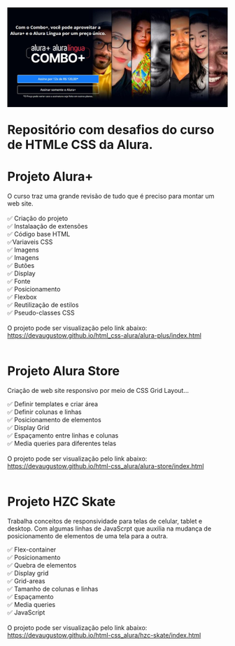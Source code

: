 <h1>
    <img src="imgReadme/img.jpg">
    <p>Repositório com desafios do curso de HTMLe CSS da Alura.</P>
</h1>

# Projeto Alura+
O curso traz uma grande revisão de tudo que é preciso para montar um web site.<br><br>
✅ Criação do projeto<br>
✅ Instalaação de extensões<br>
✅ Código base HTML<br>
✅Variaveis CSS<br>
✅ Imagens<br>
✅ Imagens<br>
✅ Butões<br>
✅ Display<br>
✅ Fonte<br>
✅ Posicionamento<br>
✅ Flexbox<br>
✅ Reutilização de estilos<br>
✅ Pseudo-classes CSS<br><br>
O projeto pode ser visualização pelo link abaixo:<br>
<a href="https://devaugustow.github.io/html-css_alura/alura-plus/index.html">https://devaugustow.github.io/html_css-alura/alura-plus/index.html</a><br><br>

# Projeto Alura Store
Criação de  web site responsivo por meio de CSS Grid Layout...<br>

✅ Definir templates e criar área<br>
✅ Definir colunas e linhas<br>
✅ Posicionamento de elementos<br>
✅ Display Grid<br>
✅ Espaçamento entre linhas e colunas<br>
✅ Media queries para diferentes telas<br><br>
O projeto pode ser visualização pelo link abaixo:<br>
https://devaugustow.github.io/html-css_alura/alura-store/index.html<br><br>

# Projeto HZC Skate
Trabalha conceitos de responsividade para telas de celular, tablet e desktop. Com algumas linhas de JavaScrpt que auxilia na mudança de posicionamento de elementos de uma tela para a outra.<br>

✅ Flex-container<br>
✅ Posicionamento<br>
✅ Quebra de elementos<br>
✅ Display grid<br>
✅ Grid-areas<br>
✅ Tamanho de colunas e linhas<br>
✅ Espaçamento<br>
✅ Media queries<br>
✅ JavaScript<br><br>
O projeto pode ser visualização pelo link abaixo:
https://devaugustow.github.io/html-css_alura/hzc-skate/index.html
